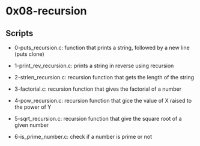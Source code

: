 # 0x08-recursion

## Scripts

- 0-puts_recursion.c:
	function that prints a string, followed by a new line (puts clone)

- 1-print_rev_recursion.c:
	prints a string in reverse using recursion

- 2-strlen_recursion.c:
	recursion function that gets the length of the string

- 3-factorial.c:
	recursion function that gives the factorial of a number

- 4-pow_recursion.c:
	recursion function that gice the value of X raised to the power of Y

- 5-sqrt_recursion.c:
	recursion function that give the square root of a given number

- 6-is_prime_number.c:
	check if a number is prime or not
